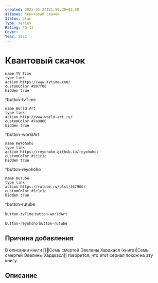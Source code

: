 ```yaml
---
created: 2025-05-24T21:59:20+03:00
aliases: Квантовый скачок
Status: plan
Type: series
Rating: PG-13
Cover:
Year: 2022
---
```


# Квантовый скачок




```button
name TV Time
type link
action https://www.tvtime.com/
customColor #997f00
hidden true
```
^button-tvTime

```button
name World Art
type link
action http://www.world-art.ru/
customColor #7a0000
hidden true
```
^button-worldArt

```button
name ReYohoho
type link
action https://reyohoho.github.io/reyohoho/
customColor #1c1c1c
hidden true
```
^button-reyohoho

```button
name RuTube
type link
action https://rutube.ru/plst/367906/
customColor #1c1c1c
hidden true
```
^button-rutube


`button-tvTime` `button-worldArt`

`button-reyohoho` `button-rutube`

## Причина добавления

В описании книги [[📘Семь смертей Эвелины Хардкасл (книга)|Семь смертей Эвелины Хардкасл]] говорится, что этот сериал похож на эту книгу.


## Описание


